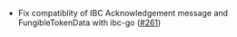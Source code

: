 - Fix compatiblity of IBC Acknowledgement message and FungibleTokenData with
  ibc-go ([#261](https://github.com/anoma/namada/pull/261))